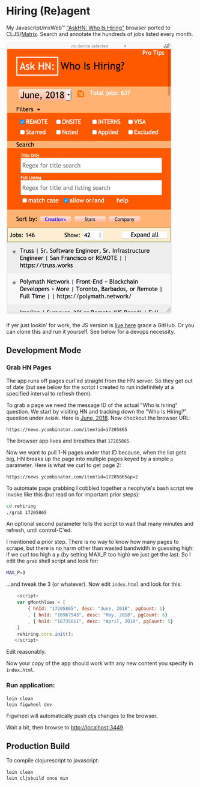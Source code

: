 # Hiring (Re)agent

My Javascript/mxWeb&trade; ["AskHN: Who Is Hiring"](https://github.com/kennytilton/whoshiring) browser ported to CLJS/[Matrix](https://github.com/reagent-project/reagent). Search and annotate the hundreds of jobs listed every month.

![On the IPhone Sim](Iphone.png)

If yer just lookin' for work, the JS version is [live here](https://kennytilton.github.io/whoishiring/) grace a GitHub. Or you can clone this and run it yourself. See below for a devops necessity.

## Development Mode

### Grab HN Pages
The app runs off pages curl'ed straight from the HN server. So they get out of date (but see below for the script I created to run indefinitely at a specified interval to refresh them).

To grab a page we need the message ID of the actual "Who is hiring" question. We start by visiting HN and tracking down the "Who Is Hiring?" question under `AskHN`. Here is [June, 2018](https://news.ycombinator.com/item?id=17205865). Now checkout the browser URL:
````
https://news.ycombinator.com/item?id=17205865
````
The browser app lives and breathes that `17205865`.

Now we want to pull 1-N pages under that ID because, when the list gets big, HN breaks up the page into multiple pages keyed by a simple `p` parameter. Here is what we curl to get page 2:
````
https://news.ycombinator.com/item?id=17205865&p=2
````
To automate page grabbing I cobbled together a neophyte's bash script we invoke like this (but read on for important prior steps):
````bash
cd rehiring
./grab 17205865
````
An optional second parameter tells the script to wait that many minutes and refresh, until control-C'ed.

I mentioned a prior step. There is no way to know how many pages to scrape, but there is no harm other than wasted bandwidth in guessing high: if we curl too high a `p` (by setting MAX_P too high) we just get the last. So <sob> I edit the `grab` shell script and look for:
````bash
MAX_P=3
````
...and tweak the 3 (or whatever). Now edit `index.html` and look for this:
````js
    <script>
    var gMonthlies = [
        { hnId: "17205865", desc: "June, 2018", pgCount: 1}
        , { hnId: "16967543", desc: "May, 2018", pgCount: 6}
        , { hnId: "16735011", desc: "April, 2018", pgCount: 5}
    ]
    rehiring.core.init();
   </script>
````
Edit reasonably.

Now your copy of the app should work with any new content you specify in `index.html`.

### Run application:

```
lein clean
lein figwheel dev
```

Figwheel will automatically push cljs changes to the browser.

Wait a bit, then browse to [http://localhost:3449](http://localhost:3449).

## Production Build


To compile clojurescript to javascript:

```
lein clean
lein cljsbuild once min
```
